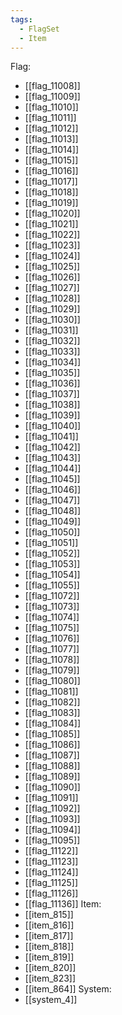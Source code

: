 ```yaml
---
tags:
  - FlagSet
  - Item
---
```

Flag:
- [[flag_11008]]
- [[flag_11009]]
- [[flag_11010]]
- [[flag_11011]]
- [[flag_11012]]
- [[flag_11013]]
- [[flag_11014]]
- [[flag_11015]]
- [[flag_11016]]
- [[flag_11017]]
- [[flag_11018]]
- [[flag_11019]]
- [[flag_11020]]
- [[flag_11021]]
- [[flag_11022]]
- [[flag_11023]]
- [[flag_11024]]
- [[flag_11025]]
- [[flag_11026]]
- [[flag_11027]]
- [[flag_11028]]
- [[flag_11029]]
- [[flag_11030]]
- [[flag_11031]]
- [[flag_11032]]
- [[flag_11033]]
- [[flag_11034]]
- [[flag_11035]]
- [[flag_11036]]
- [[flag_11037]]
- [[flag_11038]]
- [[flag_11039]]
- [[flag_11040]]
- [[flag_11041]]
- [[flag_11042]]
- [[flag_11043]]
- [[flag_11044]]
- [[flag_11045]]
- [[flag_11046]]
- [[flag_11047]]
- [[flag_11048]]
- [[flag_11049]]
- [[flag_11050]]
- [[flag_11051]]
- [[flag_11052]]
- [[flag_11053]]
- [[flag_11054]]
- [[flag_11055]]
- [[flag_11072]]
- [[flag_11073]]
- [[flag_11074]]
- [[flag_11075]]
- [[flag_11076]]
- [[flag_11077]]
- [[flag_11078]]
- [[flag_11079]]
- [[flag_11080]]
- [[flag_11081]]
- [[flag_11082]]
- [[flag_11083]]
- [[flag_11084]]
- [[flag_11085]]
- [[flag_11086]]
- [[flag_11087]]
- [[flag_11088]]
- [[flag_11089]]
- [[flag_11090]]
- [[flag_11091]]
- [[flag_11092]]
- [[flag_11093]]
- [[flag_11094]]
- [[flag_11095]]
- [[flag_11122]]
- [[flag_11123]]
- [[flag_11124]]
- [[flag_11125]]
- [[flag_11126]]
- [[flag_11136]]
Item:
- [[item_815]]
- [[item_816]]
- [[item_817]]
- [[item_818]]
- [[item_819]]
- [[item_820]]
- [[item_823]]
- [[item_864]]
System:
- [[system_4]]
